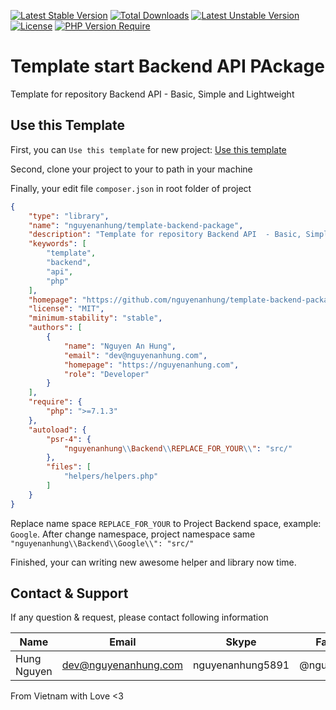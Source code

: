 [![Latest Stable Version](http://poser.pugx.org/nguyenanhung/template-backend-package/v)](https://packagist.org/packages/template-backend-package) [![Total Downloads](http://poser.pugx.org/nguyenanhung/template-backend-package/downloads)](https://packagist.org/packages/nguyenanhung/template-backend-package) [![Latest Unstable Version](http://poser.pugx.org/nguyenanhung/template-backend-package/v/unstable)](https://packagist.org/packages/nguyenanhung/template-backend-package) [![License](http://poser.pugx.org/nguyenanhung/template-backend-package/license)](https://packagist.org/packages/nguyenanhung/template-backend-package) [![PHP Version Require](http://poser.pugx.org/nguyenanhung/template-backend-package/require/php)](https://packagist.org/packages/nguyenanhung/template-backend-package)

# Template start Backend API PAckage

Template for repository Backend API - Basic, Simple and Lightweight

## Use this Template

First, you can `Use this template` for new project: [Use this template](https://github.com/nguyenanhung/template-backend-package/generate)

Second, clone your project to your to path in your machine

Finally, your edit file `composer.json` in root folder of project

```json
{
    "type": "library",
    "name": "nguyenanhung/template-backend-package",
    "description": "Template for repository Backend API  - Basic, Simple and Lightweight",
    "keywords": [
        "template",
        "backend",
        "api",
        "php"
    ],
    "homepage": "https://github.com/nguyenanhung/template-backend-package",
    "license": "MIT",
    "minimum-stability": "stable",
    "authors": [
        {
            "name": "Nguyen An Hung",
            "email": "dev@nguyenanhung.com",
            "homepage": "https://nguyenanhung.com",
            "role": "Developer"
        }
    ],
    "require": {
        "php": ">=7.1.3"
    },
    "autoload": {
        "psr-4": {
            "nguyenanhung\\Backend\\REPLACE_FOR_YOUR\\": "src/"
        },
        "files": [
            "helpers/helpers.php"
        ]
    }
}

```

Replace name space `REPLACE_FOR_YOUR` to Project Backend space, example: `Google`. After change namespace, project namespace same `"nguyenanhung\\Backend\\Google\\": "src/"`

Finished, your can writing new awesome helper and library now time.

## Contact & Support

If any question & request, please contact following information

| Name        | Email                | Skype            | Facebook      |
|-------------|----------------------|------------------|---------------|
| Hung Nguyen | dev@nguyenanhung.com | nguyenanhung5891 | @nguyenanhung |

From Vietnam with Love <3